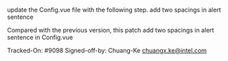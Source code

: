 update the Config.vue file with the following step.
add two spacings in alert sentence

Compared with the previous version, this patch add two spacings in alert sentence in Config.vue      

Tracked-On: #9098
Signed-off-by: Chuang-Ke <chuangx.ke@intel.com>
